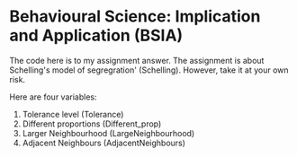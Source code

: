 # Behavioural Science: Implication and Application (BSIA)

The code here is to my assignment answer. The assignment is about Schelling's model of segregration' (Schelling). However, take it at your own risk.

Here are four variables: 
1. Tolerance level (Tolerance)
1. Different proportions (Different_prop)
1. Larger Neighbourhood (LargeNeighbourhood)
1. Adjacent Neighbours (AdjacentNeighbours)
